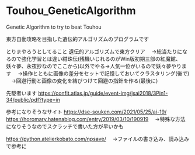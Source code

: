 # Touhou_GeneticAlgorithm

Genetic Algorithm to try to beat Touhou

東方自動攻略を目指した遺伝的アルゴリズムのプログラムです

とりまやろうとしてること
遺伝的アルゴリズムで東方クリア
　→総当たりになるので強化学習とは違い紺珠伝(残機いじれるのがWin版初期三部の紅魔館、妖々夢、永夜抄なのでここから)以外でやる→人気一位がいるので妖々夢やります
　→操作とともに画像の差分をセットで記憶しておいてクラスタリング(後で)
　→回避行動と画像の変化を結びつけて回避の指針を作る(最後に)

先駆者います
https://confit.atlas.jp/guide/event-img/jsai2018/3Pin1-34/public/pdf?type=in

参考になりそうなサイト
https://dse-souken.com/2021/05/25/ai-19/
https://horomary.hatenablog.com/entry/2019/03/10/190919
　→特殊な方法になりそうなのでスクラッチで書いた方が早いかも

https://python.atelierkobato.com/npsave/
　→ファイルの書き込み、読み込みで参考に